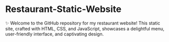 # Restaurant-Static-Website
✨ Welcome to the GitHub repository for my restaurant website! This static site, crafted with HTML, CSS, and JavaScript, showcases a delightful menu, user-friendly interface, and captivating design.
